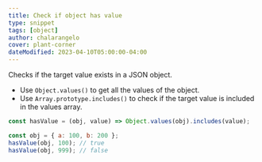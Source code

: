 ```yaml
---
title: Check if object has value
type: snippet
tags: [object]
author: chalarangelo
cover: plant-corner
dateModified: 2023-04-10T05:00:00-04:00
---
```


Checks if the target value exists in a JSON object.

- Use `Object.values()` to get all the values of the object.
- Use `Array.prototype.includes()` to check if the target value is included in the values array.

```js
const hasValue = (obj, value) => Object.values(obj).includes(value);
```

```js
const obj = { a: 100, b: 200 };
hasValue(obj, 100); // true
hasValue(obj, 999); // false
```
